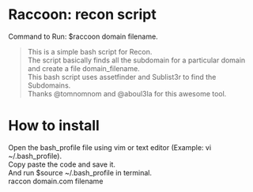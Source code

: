 # Raccoon: recon script 

Command to Run: $raccoon domain filename.<br/> 

> This is a simple bash script for Recon.<br/>
The script basically finds all the subdomain for a particular domain and create a file domain_filename.<br/>
This bash script uses assetfinder and Sublist3r to find the Subdomains.<br/>
Thanks @tomnomnom and @aboul3la for this awesome tool.<br/>

# How to install
Open the bash_profile file using vim or text editor (Example: vi ~/.bash_profile).<br/>
Copy paste the code and save it.<br/>
And run $source ~/.bash_profile in terminal.<br/> 
raccon domain.com filename
